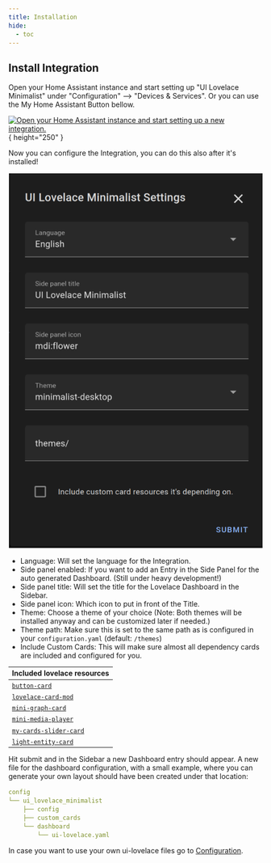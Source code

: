 ```yaml
---
title: Installation
hide:
  - toc
---
```


## Install Integration

Open your Home Assistant instance and start setting up "UI Lovelace Minimalist" under "Configuration" --> "Devices & Services". Or you can use the My Home Assistant Button bellow.

[![Open your Home Assistant instance and start setting up a new integration.](https://my.home-assistant.io/badges/config_flow_start.svg)](https://my.home-assistant.io/redirect/config_flow_start/?domain=ui_lovelace_minimalist){ height="250" }

Now you can configure the Integration, you can do this also after it's installed!

![hacs_integration_config](../../assets/img/setup/hacs_integration_config.png)

- Language: Will set the language for the Integration.
- Side panel enabled: If you want to add an Entry in the Side Panel for the auto generated Dashboard. (Still under heavy development!)
- Side panel title: Will set the title for the Lovelace Dashboard in the Sidebar.
- Side panel icon: Which icon to put in front of the Title.
- Theme: Choose a theme of your choice (Note: Both themes will be installed anyway and can be customized later if needed.)
- Theme path: Make sure this is set to the same path as is configured in your `configuration.yaml` (default: `/themes`)
- Include Custom Cards: This will make sure almost all dependency cards are included and configured for you.

| Included lovelace resources                                             |
|-------------------------------------------------------------------------|
| [`button-card`](https://github.com/custom-cards/button-card)            |
| [`lovelace-card-mod`](https://github.com/thomasloven/lovelace-card-mod) |
| [`mini-graph-card`](https://github.com/kalkih/mini-graph-card)          |
| [`mini-media-player`](https://github.com/kalkih/mini-media-player)      |
| [`my-cards-slider-card`](https://github.com/AnthonMS/my-cards)          |
| [`light-entity-card`](https://github.com/ljmerza/light-entity-card)     |

Hit submit and in the Sidebar a new Dashboard entry should appear.
A new file for the dashboard configuration, with a small example, where you can generate your own layout should have been created under that location:

```yaml
config
└── ui_lovelace_minimalist
    ├── config
    ├── custom_cards
    └── dashboard
        └── ui-lovelace.yaml
```

In case you want to use your own ui-lovelace files go to [Configuration](../configuration).
